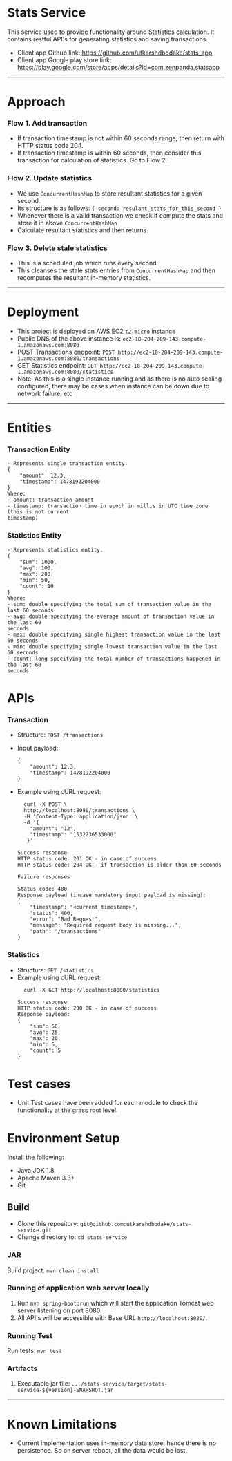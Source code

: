 
# Stats Service

This service used to provide functionality around Statistics calculation. It contains restful API's for generating statistics and saving transactions.

- Client app Github link: https://github.com/utkarshdbodake/stats_app
- Client app Google play store link: https://play.google.com/store/apps/details?id=com.zenpanda.statsapp

-----

# Approach
### Flow 1. Add transaction
- If transaction timestamp is not within 60 seconds range, then return with HTTP status code 204.
- If transaction timestamp is within 60 seconds, then consider this transaction for calculation of statistics. Go to Flow 2.

### Flow 2. Update statistics
- We use `ConcurrentHashMap` to store resultant statistics for a given second.
- Its structure is as follows:  `{ second: resulant_stats_for_this_second }`
- Whenever there is a valid transaction we check if compute the stats and store it in above `ConcurrentHashMap`
- Calculate resultant statistics and then returns.

### Flow 3. Delete stale statistics
- This is a scheduled job which runs every second.
- This cleanses the stale stats entries from `ConcurrentHashMap` and then recomputes the resultant in-memory statistics.

----
# Deployment
- This project is deployed on AWS EC2 `t2.micro` instance
- Public DNS of the above instance is: `ec2-18-204-209-143.compute-1.amazonaws.com:8080`
- POST Transactions endpoint: `POST http://ec2-18-204-209-143.compute-1.amazonaws.com:8080/transactions`
- GET Statistics endpoint: `GET http://ec2-18-204-209-143.compute-1.amazonaws.com:8080/statistics`
- Note: As this is a single instance running and as there is no auto scaling configured, there may be cases when instance can be down due to network failure, etc
----
# Entities
### Transaction Entity
```
- Represents single transaction entity.
{
	"amount": 12.3,
	"timestamp": 1478192204000
}
Where:
- amount: transaction amount
- timestamp: transaction time in epoch in millis in UTC time zone (this is not current
timestamp)
```

### Statistics Entity
```
- Represents statistics entity.
{
	"sum": 1000,
	"avg": 100,
	"max": 200,
	"min": 50,
	"count": 10
}
Where:
- sum: double specifying the total sum of transaction value in the last 60 seconds
- avg: double specifying the average amount of transaction value in the last 60
seconds
- max: double specifying single highest transaction value in the last 60 seconds
- min: double specifying single lowest transaction value in the last 60 seconds
- count: long specifying the total number of transactions happened in the last 60
seconds
```

# APIs
### Transaction
- Structure: ```POST /transactions```
- Input payload:
    ```
    {
		"amount": 12.3,
		"timestamp": 1478192204000
	}
    ```
- Example using cURL request:
    ```
	  curl -X POST \
	  http://localhost:8080/transactions \
	  -H 'Content-Type: application/json' \
	  -d '{
		"amount": "12",
		"timestamp": "1532236533000"
	   }'
    ```
    ```
    Success response
    HTTP status code: 201 OK - in case of success
    HTTP status code: 204 OK - if transaction is older than 60 seconds
  
    ```

    ```
    Failure responses
    
    Status code: 400
    Response payload (incase mandatory input payload is missing):
    {
	    "timestamp": "<current timestamp>",
	    "status": 400,
	    "error": "Bad Request",
	    "message": "Required request body is missing...",
	    "path": "/transactions"
	}
    ```

### Statistics
- Structure: ```GET /statistics```
- Example using cURL request:
    ```
	  curl -X GET http://localhost:8080/statistics
    ```
    ```
    Success response
    HTTP status code: 200 OK - in case of success
	Response payload:
	{
	    "sum": 50,
	    "avg": 25,
	    "max": 20,
	    "min": 5,
	    "count": 5
	}
    ```
# Test cases

- Unit Test cases have been added for each module to check the functionality at the grass root level.

# Environment Setup
Install the following:
 - Java JDK 1.8
 - Apache Maven 3.3+
 - Git

## Build
* Clone this repository: `git@github.com:utkarshdbodake/stats-service.git`
* Change directory to: `cd stats-service`

### JAR
Build project: `mvn clean install`

### Running of application web server locally
1. Run ``mvn spring-boot:run`` which will start the application Tomcat web server listening on port 8080.
2. All API's will be accessible with Base URL `http://localhost:8080/`.


### Running Test
Run tests: `mvn test`

### Artifacts
1. Executable jar file: `.../stats-service/target/stats-service-${version}-SNAPSHOT.jar`

-----
# Known Limitations
 - Current implementation uses in-memory data store; hence there is no persistence. So on server reboot, all the data would be lost.
